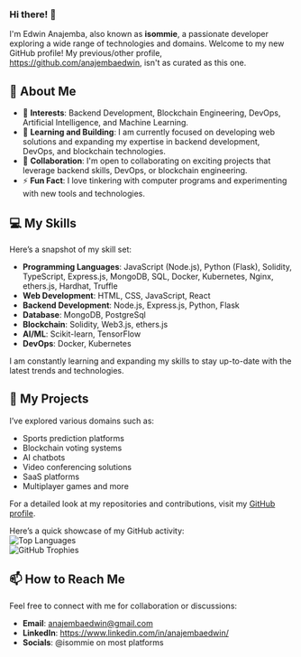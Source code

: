 
### Hi there! 👋  
I'm Edwin Anajemba, also known as **isommie**, a passionate developer exploring a wide range of technologies and domains. Welcome to my new GitHub profile! My previous/other profile, https://github.com/anajembaedwin, isn't as curated as this one.

## 🧐 About Me  

- 👀 **Interests**: Backend Development, Blockchain Engineering, DevOps, Artificial Intelligence, and Machine Learning.  
- 🌱 **Learning and Building**: I am currently focused on developing web solutions and expanding my expertise in backend development, DevOps, and blockchain technologies.  
- 💞️ **Collaboration**: I'm open to collaborating on exciting projects that leverage backend skills, DevOps, or blockchain engineering.  
- ⚡ **Fun Fact**: I love tinkering with computer programs and experimenting with new tools and technologies.  

## 💻 My Skills  

Here’s a snapshot of my skill set:  

- **Programming Languages**: JavaScript (Node.js), Python (Flask), Solidity, TypeScript, Express.js, MongoDB, SQL, Docker, Kubernetes, Nginx, ethers.js, Hardhat, Truffle  
- **Web Development**: HTML, CSS, JavaScript, React  
- **Backend Development**: Node.js, Express.js, Python, Flask  
- **Database**: MongoDB, PostgreSql
- **Blockchain**: Solidity, Web3.js, ethers.js
- **AI/ML**: Scikit-learn, TensorFlow
- **DevOps**: Docker, Kubernetes

I am constantly learning and expanding my skills to stay up-to-date with the latest trends and technologies.  

## 🚀 My Projects  

I’ve explored various domains such as:  
- Sports prediction platforms  
- Blockchain voting systems  
- AI chatbots  
- Video conferencing solutions  
- SaaS platforms  
- Multiplayer games and more  

For a detailed look at my repositories and contributions, visit my [GitHub profile](https://github.com/isommie).  

Here’s a quick showcase of my GitHub activity:  
![Top Languages](https://github-readme-stats.vercel.app/api/top-langs/?username=isommie)  
![GitHub Trophies](https://github-profile-trophy.vercel.app/?username=isommie)  

## 📫 How to Reach Me  

Feel free to connect with me for collaboration or discussions:  
- **Email**: anajembaedwin@gmail.com  
- **LinkedIn**: https://www.linkedin.com/in/anajembaedwin/  
- **Socials**: @isommie on most platforms  
